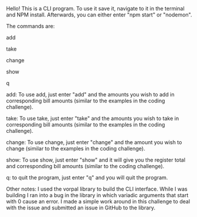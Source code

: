 Hello! This is a CLI program. To use it save it, navigate to it in the terminal and NPM install. Afterwards, you can either enter "npm start" or "nodemon".

The commands are:

add

take

change

show

q

add:
  To use add, just enter "add" and the amounts you wish to add in corresponding bill amounts (similar to the examples in the coding challenge).

take:
  To use take, just enter "take" and the amounts you wish to take in corresponding bill amounts (similar to the examples in the coding challenge).

change:
  To use change, just enter "change" and the amount you wish to change (similar to the examples in the coding challenge).

show:
  To use show, just enter "show" and it will give you the register total and corresponding bill amounts (similar to the coding challenge).

q:
  to quit the program, just enter "q" and you will quit the program.


Other notes:
  I used the vorpal library to build the CLI interface. While I was building I ran into a bug in the library in which variadic arguments that start with 0 cause an error. I made a simple work around in this challenge to deal with the issue and submitted an issue in GitHub to the library.
